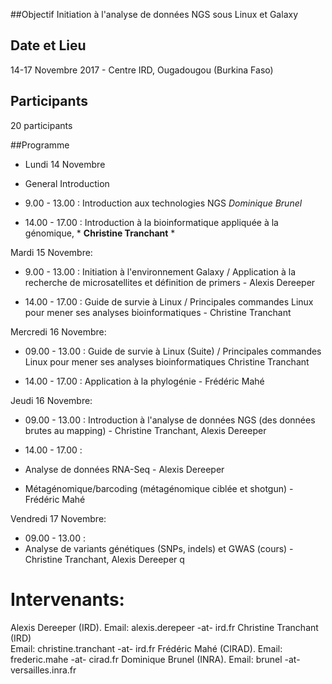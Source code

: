 ##Objectif
Initiation à l'analyse de données NGS sous Linux et Galaxy

## Date et Lieu
14-17 Novembre 2017 - Centre IRD, Ougadougou (Burkina Faso) 
 
## Participants
20 participants 

##Programme

* Lundi 14 Novembre

 * General Introduction

  * 9.00 - 13.00 : Introduction aux technologies NGS _Dominique Brunel_

  * 14.00 - 17.00 : Introduction à la bioinformatique appliquée à la génomique, * **Christine Tranchant** *


Mardi 15 Novembre:

* 9.00 - 13.00 : Initiation à l'environnement Galaxy / Application à la recherche de microsatellites et définition de primers - Alexis Dereeper

* 14.00 - 17.00 : Guide de survie à Linux / Principales commandes Linux pour mener ses analyses bioinformatiques - Christine Tranchant


Mercredi 16 Novembre:

* 09.00 - 13.00 : Guide de survie à Linux (Suite) / Principales commandes Linux pour mener ses analyses bioinformatiques
Christine Tranchant

* 14.00 - 17.00 : Application à la phylogénie - Frédéric Mahé


Jeudi 16 Novembre:

* 09.00 - 13.00 : Introduction à l'analyse de données NGS (des données brutes au mapping) - Christine Tranchant, Alexis Dereeper

* 14.00 - 17.00 : 
 * Analyse de données RNA-Seq - Alexis Dereeper
 * Métagénomique/barcoding (métagénomique ciblée et shotgun) - Frédéric Mahé


Vendredi 17 Novembre:

* 09.00 - 13.00 : 
 * Analyse de variants génétiques (SNPs, indels) et GWAS (cours) - Christine Tranchant, Alexis Dereeper
q


# Intervenants:	
Alexis Dereeper (IRD).	Email: alexis.derepeer -at- ird.fr
Christine Tranchant (IRD)	
Email: christine.tranchant -at- ird.fr
Frédéric Mahé (CIRAD). 	Email: frederic.mahe -at- cirad.fr
Dominique Brunel (INRA). 	Email: brunel -at- versailles.inra.fr
